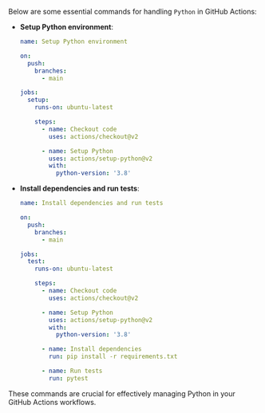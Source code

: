 Below are some essential commands for handling `Python` in GitHub Actions:

- **Setup Python environment**:
    ```yaml
    name: Setup Python environment

    on:
      push:
        branches:
          - main

    jobs:
      setup:
        runs-on: ubuntu-latest

        steps:
          - name: Checkout code
            uses: actions/checkout@v2

          - name: Setup Python
            uses: actions/setup-python@v2
            with:
              python-version: '3.8'
    ```

- **Install dependencies and run tests**:
    ```yaml
    name: Install dependencies and run tests

    on:
      push:
        branches:
          - main

    jobs:
      test:
        runs-on: ubuntu-latest

        steps:
          - name: Checkout code
            uses: actions/checkout@v2

          - name: Setup Python
            uses: actions/setup-python@v2
            with:
              python-version: '3.8'

          - name: Install dependencies
            run: pip install -r requirements.txt

          - name: Run tests
            run: pytest
    ```

These commands are crucial for effectively managing Python in your GitHub Actions workflows.
